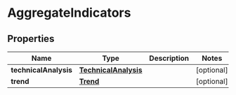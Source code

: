 

# AggregateIndicators


## Properties

| Name | Type | Description | Notes |
|------------ | ------------- | ------------- | -------------|
|**technicalAnalysis** | [**TechnicalAnalysis**](TechnicalAnalysis.md) |  |  [optional] |
|**trend** | [**Trend**](Trend.md) |  |  [optional] |



